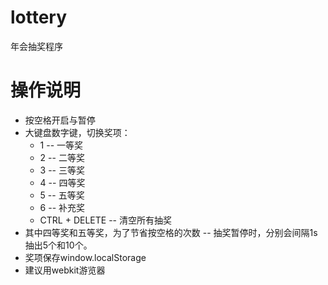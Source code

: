 lottery
=======

年会抽奖程序

操作说明
=======
* 按空格开启与暂停
* 大键盘数字键，切换奖项：
	* 1 -- 一等奖
	* 2 -- 二等奖
	* 3 -- 三等奖
	* 4 -- 四等奖
	* 5 -- 五等奖
	* 6 -- 补充奖
	* CTRL + DELETE -- 清空所有抽奖
* 其中四等奖和五等奖，为了节省按空格的次数  --  抽奖暂停时，分别会间隔1s抽出5个和10个。
* 奖项保存window.localStorage
* 建议用webkit游览器
